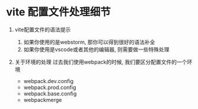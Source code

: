 # vite 配置文件处理细节

1. vite配置文件的语法提示
   1. 如果你使用的是webstorm, 那你可以得到很好的语法补全
   2. 如果你使用是vscode或者其他的编辑器, 则需要做一些特殊处理
   
2. 关于环境的处理
   过去我们使用webpack的时候, 我们要区分配置文件的一个环境
   - webpack.dev.config
   - webpack.prod.config
   - webpack.base.config
   - webpackmerge
   